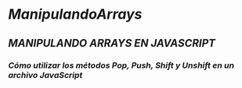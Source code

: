 # **_ManipulandoArrays_**

## **_MANIPULANDO ARRAYS EN JAVASCRIPT_**

### **_Cómo utilizar los métodos Pop, Push, Shift y Unshift en un archivo JavaScript_**
